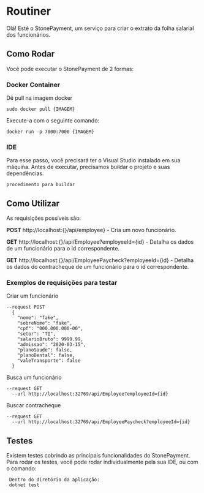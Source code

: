 # Routiner

Olá! Esté o StonePayment, um serviço para criar o extrato da folha salarial dos funcionários.

## Como Rodar

Você pode executar o StonePayment de 2 formas:

### Docker Container
 
Dê pull na imagem docker
```
sudo docker pull {IMAGEM}
```
Execute-a com o seguinte comando:
```
docker run -p 7000:7000 {IMAGEM}
```

### IDE 
Para esse passo, você precisará ter o Visual Studio instalado em sua máquina.
Antes de executar, precisamos buildar o projeto e suas dependências.
```
procedimento para buildar
```

## Como Utilizar
As requisições possíveis são:

**POST** http://localhost:{}/api/employee} - Cria um novo funcionário.

**GET** http://localhost:{}/api/Employee?employeeId={id} - Detalha os dados de um funcionário para o id correspondente.

**GET** http://localhost:{}/api/EmployeePaycheck?employeeId={id} - Detalha os dados do contracheque de um funcionário para o id correspondente.

### Exemplos de requisições para testar

Criar um funcionário
```
--request POST
  {
    "nome": "fake",
    "sobreNome": "fake",
    "cpf": "000.000.000-00",
    "setor": "TI",
    "salarioBruto": 9999.99,
    "admissao": "2020-03-15",
    "planoSaude": false,
    "planoDental": false,
    "valeTransporte": false
  }
```

Busca um funcionário
```
--request GET
  --url http://localhost:32769/api/Employee?employeeId={id}
```

Buscar contracheque
```
--request GET
  --url http://localhost:32769/api/EmployeePaycheck?employeeId={id}
```

## Testes 

Existem testes cobrindo as principais funcionalidades do StonePayment.
Para rodar os testes, você pode rodar individualmente pela sua IDE, ou
com o comando:

```
 Dentro do diretório da aplicação:
 dotnet test
```
